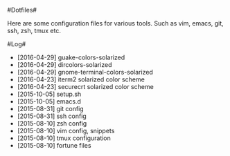 #Dotfiles#

Here are some configuration files for various tools. Such as vim, emacs, git, ssh, zsh, tmux etc.

#Log#

- [2016-04-29] guake-colors-solarized
- [2016-04-29] dircolors-solarized
- [2016-04-29] gnome-terminal-colors-solarized
- [2016-04-23] iterm2 solarized color scheme
- [2016-04-23] securecrt solarized color scheme
- [2015-10-05] setup.sh
- [2015-10-05] emacs.d
- [2015-08-31] git config
- [2015-08-31] ssh config
- [2015-08-10] zsh config
- [2015-08-10] vim config, snippets
- [2015-08-10] tmux configuration
- [2015-08-10] fortune files
